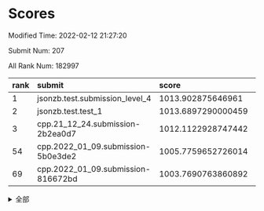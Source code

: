 # Scores

Modified Time: 2022-02-12 21:27:20

Submit Num: 207

All Rank Num: 182997

| rank |               submit               |       score        |       sigma        | pk_num |
| :--- | :--------------------------------- | :----------------- | :----------------- | :----- |
| 1    | jsonzb.test.submission_level_4     | 1013.902875646961  | 0.7972603165863014 | 3531   |
| 2    | jsonzb.test.test_1                 | 1013.6897290000459 | 0.8186750130221256 | 3542   |
| 3    | cpp.21_12_24.submission-2b2ea0d7   | 1012.1122928747442 | 0.7974138269801475 | 3536   |
| 54   | cpp.2022_01_09.submission-5b0e3de2 | 1005.7759652726014 | 0.7283555854655689 | 3537   |
| 69   | cpp.2022_01_09.submission-816672bd | 1003.7690763860892 | 0.7215989883230844 | 3539   |


<details>
<summary>全部</summary>

| rank |                 submit                 |       score        |       sigma        | pk_num |
| :--- | :------------------------------------- | :----------------- | :----------------- | :----- |
| 1    | jsonzb.test.submission_level_4         | 1013.902875646961  | 0.7972603165863014 | 3531   |
| 2    | jsonzb.test.test_1                     | 1013.6897290000459 | 0.8186750130221256 | 3542   |
| 3    | cpp.21_12_24.submission-2b2ea0d7       | 1012.1122928747442 | 0.7974138269801475 | 3536   |
| 4    | gobigger.level_3.submission_level_3_38 | 1011.6274693382642 | 0.7730824965538694 | 3536   |
| 5    | gobigger.level_3.submission_level_3_46 | 1011.594525687064  | 0.7716450380489763 | 3535   |
| 6    | gobigger.level_3.submission_level_3_40 | 1011.3043605992565 | 0.7778859172367287 | 3537   |
| 7    | gobigger.level_3.submission_level_3_21 | 1011.1244531241363 | 0.7336583606781654 | 3531   |
| 8    | gobigger.level_3.submission_level_3_2  | 1010.9355882303474 | 0.7756810806958169 | 3534   |
| 9    | gobigger.level_3.submission_level_3_7  | 1010.9287395461321 | 0.7711888225614832 | 3542   |
| 10   | gobigger.level_3.submission_level_3_32 | 1010.9107772395655 | 0.7632857359233576 | 3541   |
| 11   | gobigger.level_3.submission_level_3_42 | 1010.9039165074596 | 0.7614928042636044 | 3538   |
| 12   | gobigger.level_3.submission_level_3_13 | 1010.8799574955653 | 0.7804897170595346 | 3533   |
| 13   | gobigger.level_3.submission_level_3_28 | 1010.8667336231573 | 0.7501996645866285 | 3537   |
| 14   | gobigger.level_3.submission_level_3_36 | 1010.561896994755  | 0.7386680288847777 | 3534   |
| 15   | gobigger.level_3.submission_level_3_37 | 1010.5535180232558 | 0.7743227613046346 | 3535   |
| 16   | gobigger.level_3.submission_level_3_34 | 1010.5113488955024 | 0.7608696118246177 | 3538   |
| 17   | gobigger.level_3.submission_level_3_26 | 1010.4319048580173 | 0.7674493894531417 | 3538   |
| 18   | gobigger.level_3.submission_level_3_6  | 1010.4101293351292 | 0.7521019679125139 | 3537   |
| 19   | gobigger.level_3.submission_level_3_16 | 1010.4066394074885 | 0.7567967235534404 | 3534   |
| 20   | gobigger.level_3.submission_level_3_1  | 1010.3528680715307 | 0.7660260742867688 | 3537   |
| 21   | gobigger.level_3.submission_level_3_3  | 1010.2460819403556 | 0.7590184546340323 | 3532   |
| 22   | gobigger.level_3.submission_level_3_49 | 1010.2286992868521 | 0.7686564791353325 | 3538   |
| 23   | gobigger.level_3.submission_level_3_35 | 1010.228596311538  | 0.7562842423819335 | 3538   |
| 24   | gobigger.level_3.submission_level_3_9  | 1010.2106264270463 | 0.7643728452194357 | 3534   |
| 25   | gobigger.level_3.submission_level_3_0  | 1010.1307532594359 | 0.7516424229573399 | 3541   |
| 26   | gobigger.level_3.submission_level_3_41 | 1010.1152174106682 | 0.7662300790936948 | 3538   |
| 27   | gobigger.level_3.submission_level_3_10 | 1010.1067439351584 | 0.7555081945365955 | 3535   |
| 28   | gobigger.level_3.submission_level_3_44 | 1010.0568879309725 | 0.743879581606294  | 3541   |
| 29   | gobigger.level_3.submission_level_3_27 | 1010.0374147563457 | 0.7391468306164163 | 3537   |
| 30   | gobigger.level_3.submission_level_3_5  | 1009.995023478542  | 0.7871859013241806 | 3536   |
| 31   | gobigger.level_3.submission_level_3_12 | 1009.9663121495842 | 0.7497838265838952 | 3534   |
| 32   | gobigger.level_3.submission_level_3_14 | 1009.9543096422857 | 0.738569417626185  | 3539   |
| 33   | gobigger.level_3.submission_level_3_30 | 1009.9025339656098 | 0.7435702798747083 | 3535   |
| 34   | gobigger.level_3.submission_level_3_24 | 1009.8567818027179 | 0.7495270036316112 | 3538   |
| 35   | gobigger.level_3.submission_level_3_23 | 1009.7849425729906 | 0.7608123540263525 | 3535   |
| 36   | gobigger.level_3.submission_level_3_22 | 1009.7600204472132 | 0.7470369740595401 | 3538   |
| 37   | gobigger.level_3.submission_level_3_11 | 1009.6715418467221 | 0.7842384373233166 | 3537   |
| 38   | gobigger.level_3.submission_level_3_29 | 1009.4874843578018 | 0.7726195728532744 | 3532   |
| 39   | gobigger.level_3.submission_level_3_4  | 1009.4468286042693 | 0.7310700649095023 | 3539   |
| 40   | gobigger.level_3.submission_level_3_8  | 1009.3173346982844 | 0.7483769968678692 | 3537   |
| 41   | gobigger.level_3.submission_level_3_45 | 1009.2838402095891 | 0.7487364609776532 | 3535   |
| 42   | gobigger.level_3.submission_level_3_25 | 1009.2539505051401 | 0.7528205468288114 | 3536   |
| 43   | gobigger.level_3.submission_level_3_20 | 1009.1566051910041 | 0.7532647455872171 | 3537   |
| 44   | gobigger.level_3.submission_level_3_43 | 1009.1408177939373 | 0.734477436780738  | 3531   |
| 45   | gobigger.level_3.submission_level_3_33 | 1009.132167901398  | 0.7489573941204224 | 3531   |
| 46   | gobigger.level_3.submission_level_3_47 | 1009.0102308426902 | 0.7532539946988155 | 3537   |
| 47   | gobigger.level_3.submission_level_3_31 | 1008.9813738020115 | 0.7377844967879669 | 3536   |
| 48   | gobigger.level_3.submission_level_3_18 | 1008.9623834316906 | 0.7371124602322253 | 3537   |
| 49   | gobigger.level_3.submission_level_3_19 | 1008.9117447039171 | 0.7379468745639377 | 3536   |
| 50   | gobigger.level_3.submission_level_3_39 | 1008.8958160083689 | 0.7566901606666482 | 3537   |
| 51   | gobigger.level_3.submission_level_3_48 | 1008.7394664883562 | 0.7234511821468324 | 3540   |
| 52   | gobigger.level_3.submission_level_3_15 | 1008.5670573308137 | 0.7416511954015405 | 3539   |
| 53   | gobigger.level_3.submission_level_3_17 | 1008.554934992229  | 0.7505631693353827 | 3541   |
| 54   | cpp.2022_01_09.submission-5b0e3de2     | 1005.7759652726014 | 0.7283555854655689 | 3537   |
| 55   | gobigger.level_1.submission_level_1_39 | 1004.7293930354974 | 0.7182385349887727 | 3536   |
| 56   | gobigger.level_1.submission_level_1_3  | 1004.7189416783713 | 0.7122987613112678 | 3536   |
| 57   | gobigger.level_1.submission_level_1_45 | 1004.6838502475002 | 0.73452781236065   | 3537   |
| 58   | gobigger.level_1.submission_level_1_6  | 1004.6764883458416 | 0.7199214786226222 | 3541   |
| 59   | gobigger.level_1.submission_level_1_36 | 1004.4616789659686 | 0.7212873973030515 | 3538   |
| 60   | gobigger.level_1.submission_level_1_37 | 1004.4228466875724 | 0.7119202024781699 | 3536   |
| 61   | gobigger.level_1.submission_level_1_30 | 1004.381693262456  | 0.7330983035011998 | 3539   |
| 62   | gobigger.level_1.submission_level_1_43 | 1004.3261779032961 | 0.7167561064427674 | 3535   |
| 63   | gobigger.level_1.submission_level_1_28 | 1004.2200316609271 | 0.7161293329783768 | 3539   |
| 64   | gobigger.level_1.submission_level_1_5  | 1004.2083233635452 | 0.7202017754971366 | 3541   |
| 65   | gobigger.level_1.submission_level_1_47 | 1003.9007332127675 | 0.7199504403265977 | 3533   |
| 66   | gobigger.level_1.submission_level_1_41 | 1003.8498409276539 | 0.7225475129032934 | 3535   |
| 67   | gobigger.level_1.submission_level_1_15 | 1003.8354509515979 | 0.7120188092162071 | 3538   |
| 68   | gobigger.level_1.submission_level_1_13 | 1003.8337028193806 | 0.7176068163817415 | 3541   |
| 69   | cpp.2022_01_09.submission-816672bd     | 1003.7690763860892 | 0.7215989883230844 | 3539   |
| 70   | gobigger.level_1.submission_level_1_21 | 1003.7112307705082 | 0.720467948660842  | 3537   |
| 71   | gobigger.level_1.submission_level_1_23 | 1003.6837013530414 | 0.7111936091406236 | 3534   |
| 72   | gobigger.level_1.submission_level_1_25 | 1003.6630777467035 | 0.7164485817551277 | 3538   |
| 73   | gobigger.level_1.submission_level_1_0  | 1003.6512311104461 | 0.718459276277252  | 3537   |
| 74   | gobigger.level_1.submission_level_1_44 | 1003.604405476885  | 0.7155221613087543 | 3532   |
| 75   | gobigger.level_1.submission_level_1_49 | 1003.5429954843145 | 0.7069991022504039 | 3530   |
| 76   | gobigger.level_1.submission_level_1_26 | 1003.4864164656329 | 0.7154421745938356 | 3535   |
| 77   | gobigger.level_1.submission_level_1_18 | 1003.4469511937124 | 0.7107656227356832 | 3537   |
| 78   | gobigger.level_1.submission_level_1_32 | 1003.4266695448532 | 0.7230126753807369 | 3538   |
| 79   | gobigger.level_1.submission_level_1_48 | 1003.403280785604  | 0.7306667629375365 | 3533   |
| 80   | gobigger.level_1.submission_level_1_16 | 1003.3978520685026 | 0.7284568775976075 | 3536   |
| 81   | gobigger.level_1.submission_level_1_10 | 1003.3708867377837 | 0.7189338046662903 | 3540   |
| 82   | gobigger.level_1.submission_level_1_14 | 1003.3700869243594 | 0.7163231057104024 | 3539   |
| 83   | gobigger.level_1.submission_level_1_24 | 1003.3697135815248 | 0.71281746098338   | 3537   |
| 84   | gobigger.level_1.submission_level_1_22 | 1003.2869144927672 | 0.7234398987022097 | 3536   |
| 85   | gobigger.level_1.submission_level_1_20 | 1003.2267323704584 | 0.7054238155496615 | 3539   |
| 86   | gobigger.level_1.submission_level_1_8  | 1003.1027537890125 | 0.7116258329140961 | 3539   |
| 87   | gobigger.level_1.submission_level_1_12 | 1003.0900939529196 | 0.7213638637381757 | 3536   |
| 88   | gobigger.level_1.submission_level_1_34 | 1003.0752840248239 | 0.711626301083086  | 3539   |
| 89   | gobigger.level_1.submission_level_1_33 | 1002.990266704371  | 0.7178701483531492 | 3538   |
| 90   | gobigger.level_1.submission_level_1_9  | 1002.98613327405   | 0.7160779991431463 | 3532   |
| 91   | gobigger.level_1.submission_level_1_38 | 1002.9762071663231 | 0.71137714973823   | 3535   |
| 92   | gobigger.level_1.submission_level_1_7  | 1002.93746184484   | 0.7153624200358325 | 3540   |
| 93   | gobigger.level_1.submission_level_1_11 | 1002.9306577314564 | 0.7155862090700045 | 3536   |
| 94   | gobigger.level_1.submission_level_1_27 | 1002.7870522632276 | 0.7066413305786388 | 3532   |
| 95   | gobigger.level_1.submission_level_1_2  | 1002.5642514355235 | 0.7100893351296608 | 3535   |
| 96   | gobigger.level_1.submission_level_1_40 | 1002.5175820526458 | 0.7168955789201908 | 3537   |
| 97   | gobigger.level_1.submission_level_1_42 | 1002.5161216671844 | 0.7177837286185973 | 3535   |
| 98   | gobigger.level_1.submission_level_1_1  | 1002.4072433004533 | 0.7200138777311752 | 3533   |
| 99   | gobigger.level_1.submission_level_1_17 | 1002.2881538515097 | 0.7098857945717164 | 3537   |
| 100  | gobigger.level_1.submission_level_1_31 | 1002.1717104743127 | 0.7239938204256551 | 3533   |
| 101  | gobigger.level_1.submission_level_1_19 | 1001.9539724440068 | 0.7093163076962046 | 3539   |
| 102  | gobigger.level_1.submission_level_1_29 | 1001.8518697031366 | 0.7035210252930073 | 3533   |
| 103  | gobigger.level_1.submission_level_1_46 | 1001.5153902134119 | 0.7068726794636109 | 3535   |
| 104  | gobigger.level_1.submission_level_1_35 | 1001.2864496955397 | 0.7043718017869773 | 3533   |
| 105  | gobigger.level_1.submission_level_1_4  | 1001.2828760258915 | 0.7029561291357312 | 3533   |
| 106  | gobigger.random.submission_random_0    | 997.2989959735157  | 0.7143526146489902 | 3539   |
| 107  | gobigger.random.submission_random_44   | 997.1997554070533  | 0.7023980463688749 | 3529   |
| 108  | gobigger.random.submission_random_45   | 996.9962260493811  | 0.7036621839818227 | 3537   |
| 109  | gobigger.random.submission_random_6    | 996.953956350892   | 0.7119863365316234 | 3535   |
| 110  | gobigger.random.submission_random_38   | 996.9296453454019  | 0.7124076318204575 | 3536   |
| 111  | gobigger.random.submission_random_30   | 996.6474828836109  | 0.7159086166503262 | 3532   |
| 112  | gobigger.random.submission_random_21   | 996.6462294374518  | 0.715300399615392  | 3534   |
| 113  | gobigger.random.submission_random_31   | 996.6217052551632  | 0.7094018441148313 | 3532   |
| 114  | gobigger.random.submission_random_18   | 996.4390259673335  | 0.7104847174488064 | 3537   |
| 115  | gobigger.random.submission_random_36   | 996.4088923880857  | 0.7141597378891202 | 3538   |
| 116  | gobigger.random.submission_random_16   | 996.4073613622104  | 0.7121823367050164 | 3535   |
| 117  | gobigger.random.submission_random_48   | 996.3993056708847  | 0.7039032265186171 | 3531   |
| 118  | gobigger.random.submission_random_43   | 996.3502022455069  | 0.7206991028790141 | 3538   |
| 119  | gobigger.random.submission_random_34   | 996.3263558200129  | 0.7159744951016486 | 3535   |
| 120  | gobigger.random.submission_random_37   | 996.2808806114177  | 0.7095794391617973 | 3536   |
| 121  | gobigger.random.submission_random_2    | 996.273397355964   | 0.721124535572494  | 3534   |
| 122  | gobigger.random.submission_random_39   | 996.2396446249451  | 0.704242059605309  | 3535   |
| 123  | gobigger.random.submission_random_20   | 996.2022056979814  | 0.7083822256479583 | 3533   |
| 124  | gobigger.random.submission_random_32   | 996.1627695785019  | 0.7140018264278987 | 3533   |
| 125  | gobigger.random.submission_random_24   | 996.157920172431   | 0.7231300464412154 | 3530   |
| 126  | gobigger.random.submission_random_12   | 996.0952948292709  | 0.7164799043260346 | 3536   |
| 127  | gobigger.random.submission_random_9    | 996.0670773573818  | 0.7165397820920978 | 3533   |
| 128  | gobigger.random.submission_random_46   | 996.0367673502855  | 0.7238881491014788 | 3534   |
| 129  | gobigger.random.submission_random_13   | 995.990233683981   | 0.7037531097512343 | 3533   |
| 130  | gobigger.random.submission_random_25   | 995.9846945599846  | 0.7125825188424041 | 3542   |
| 131  | gobigger.random.submission_random_8    | 995.9795523372942  | 0.7263947266611921 | 3535   |
| 132  | gobigger.random.submission_random_3    | 995.9363578526362  | 0.6975752801848961 | 3538   |
| 133  | gobigger.random.submission_random_15   | 995.9341069349368  | 0.7085803388307376 | 3535   |
| 134  | gobigger.random.submission_random_14   | 995.9213280896979  | 0.7052701728361365 | 3540   |
| 135  | gobigger.random.submission_random_7    | 995.9167794237603  | 0.7078887705609793 | 3535   |
| 136  | gobigger.random.submission_random_27   | 995.8775742495394  | 0.7131637455941415 | 3534   |
| 137  | gobigger.random.submission_random_40   | 995.8662973584487  | 0.7094564390433892 | 3538   |
| 138  | gobigger.random.submission_random_4    | 995.6777709234703  | 0.7006744228390517 | 3541   |
| 139  | gobigger.random.submission_random_28   | 995.6595471641614  | 0.7133565240030889 | 3537   |
| 140  | gobigger.random.submission_random_5    | 995.6299113346994  | 0.7191208018029328 | 3532   |
| 141  | gobigger.random.submission_random_35   | 995.5894320543388  | 0.7051762463580452 | 3535   |
| 142  | gobigger.random.submission_random_49   | 995.5186460804881  | 0.7184503374245872 | 3539   |
| 143  | gobigger.random.submission_random_26   | 995.4768039350433  | 0.7121298911901214 | 3540   |
| 144  | gobigger.random.submission_random_47   | 995.4063794568815  | 0.734062841063669  | 3531   |
| 145  | gobigger.random.submission_random_33   | 995.3612606591066  | 0.7040686801537849 | 3536   |
| 146  | gobigger.random.submission_random_1    | 995.3596167988616  | 0.7198914849877815 | 3536   |
| 147  | gobigger.random.submission_random_42   | 995.2954322583487  | 0.723944369713549  | 3539   |
| 148  | gobigger.random.submission_random_22   | 995.1418065952984  | 0.7163088938792893 | 3535   |
| 149  | gobigger.random.submission_random_23   | 995.0747092552514  | 0.710058806688252  | 3537   |
| 150  | gobigger.random.submission_random_17   | 994.9960055324538  | 0.7189160456411395 | 3539   |
| 151  | gobigger.random.submission_random_41   | 994.8610169246746  | 0.7237950382929617 | 3533   |
| 152  | gobigger.random.submission_random_19   | 994.7869179659436  | 0.7325951101025636 | 3540   |
| 153  | gobigger.random.submission_random_10   | 994.7775272112166  | 0.712050991085698  | 3536   |
| 154  | gobigger.random.submission_random_29   | 994.4653798467621  | 0.7133196732727872 | 3533   |
| 155  | gobigger.random.submission_random_11   | 994.439456214315   | 0.7150295175288687 | 3541   |
| 156  | gobigger.level_2.submission_level_2_43 | 994.4200598863894  | 0.7217342700514175 | 3535   |
| 157  | gobigger.level_2.submission_level_2_5  | 993.8032721547413  | 0.729932933646098  | 3544   |
| 158  | gobigger.level_2.submission_level_2_27 | 993.7224329521747  | 0.7454378806433767 | 3534   |
| 159  | gobigger.level_2.submission_level_2_23 | 993.6835852238136  | 0.7328296713502157 | 3539   |
| 160  | gobigger.level_2.submission_level_2_14 | 993.5473109272283  | 0.7283386083568401 | 3531   |
| 161  | gobigger.level_2.submission_level_2_38 | 993.2595683491545  | 0.7351672473096919 | 3534   |
| 162  | gobigger.level_2.submission_level_2_1  | 993.0140524888951  | 0.7390060615184774 | 3535   |
| 163  | gobigger.level_2.submission_level_2_47 | 992.9699536752958  | 0.736625091763147  | 3537   |
| 164  | gobigger.level_2.submission_level_2_28 | 992.9498181578595  | 0.7438027206668353 | 3535   |
| 165  | gobigger.level_2.submission_level_2_34 | 992.9379118663045  | 0.7386761955661888 | 3542   |
| 166  | gobigger.level_2.submission_level_2_31 | 992.8619833120026  | 0.7437085614296826 | 3540   |
| 167  | gobigger.level_2.submission_level_2_21 | 992.6155837235754  | 0.7377819186936129 | 3535   |
| 168  | gobigger.level_2.submission_level_2_18 | 992.6070217165324  | 0.7425235565332174 | 3536   |
| 169  | gobigger.level_2.submission_level_2_36 | 992.4685153296563  | 0.7453606142194462 | 3535   |
| 170  | gobigger.level_2.submission_level_2_12 | 992.4619543501036  | 0.7576400103531922 | 3538   |
| 171  | gobigger.level_2.submission_level_2_37 | 992.395333156984   | 0.7461429029250001 | 3540   |
| 172  | gobigger.level_2.submission_level_2_17 | 992.389265877319   | 0.7298979127511003 | 3536   |
| 173  | gobigger.level_2.submission_level_2_39 | 992.3827848370422  | 0.7310642946502138 | 3539   |
| 174  | gobigger.level_2.submission_level_2_26 | 992.3635882768228  | 0.7552586732350542 | 3534   |
| 175  | gobigger.level_2.submission_level_2_40 | 992.2865289493215  | 0.7391762869897622 | 3536   |
| 176  | gobigger.level_2.submission_level_2_42 | 992.2521786296996  | 0.7470212341004441 | 3536   |
| 177  | gobigger.level_2.submission_level_2_0  | 992.1856241972985  | 0.733169479016732  | 3536   |
| 178  | gobigger.level_2.submission_level_2_10 | 992.1466286380012  | 0.7584561618977124 | 3538   |
| 179  | gobigger.level_2.submission_level_2_4  | 992.1358633371232  | 0.7465596122194519 | 3538   |
| 180  | gobigger.level_2.submission_level_2_19 | 992.0949751016127  | 0.7511256305590359 | 3532   |
| 181  | gobigger.level_2.submission_level_2_45 | 992.0676622196484  | 0.7509141647055102 | 3538   |
| 182  | gobigger.level_2.submission_level_2_9  | 992.066616136332   | 0.7299687837684273 | 3532   |
| 183  | gobigger.level_2.submission_level_2_46 | 991.9886559655706  | 0.7509177678949819 | 3537   |
| 184  | gobigger.level_2.submission_level_2_20 | 991.9540975453216  | 0.735025305425537  | 3540   |
| 185  | gobigger.level_2.submission_level_2_7  | 991.9145794087669  | 0.7479098207653586 | 3535   |
| 186  | gobigger.level_2.submission_level_2_24 | 991.8367201053377  | 0.7340451501097826 | 3535   |
| 187  | gobigger.level_2.submission_level_2_48 | 991.6942094521889  | 0.7477683759520618 | 3536   |
| 188  | gobigger.level_2.submission_level_2_2  | 991.5743321882276  | 0.7600462444746847 | 3536   |
| 189  | gobigger.level_2.submission_level_2_11 | 991.4749684250656  | 0.7529499379322382 | 3535   |
| 190  | gobigger.level_2.submission_level_2_30 | 991.3613862670256  | 0.747700573044985  | 3537   |
| 191  | gobigger.level_2.submission_level_2_16 | 991.123654015271   | 0.7403256471266558 | 3535   |
| 192  | gobigger.level_2.submission_level_2_32 | 991.0042978030782  | 0.724970851340125  | 3538   |
| 193  | gobigger.level_2.submission_level_2_6  | 990.9678364109232  | 0.7413216657270764 | 3533   |
| 194  | gobigger.level_2.submission_level_2_49 | 990.9498825515002  | 0.7550645504050153 | 3539   |
| 195  | gobigger.level_2.submission_level_2_8  | 990.9397271635453  | 0.749019649832934  | 3533   |
| 196  | gobigger.level_2.submission_level_2_25 | 990.8915470207302  | 0.7651241769063976 | 3536   |
| 197  | gobigger.level_2.submission_level_2_44 | 990.8523854516956  | 0.7687253839527747 | 3542   |
| 198  | gobigger.level_2.submission_level_2_35 | 990.8425754076911  | 0.7557505436672878 | 3537   |
| 199  | gobigger.level_2.submission_level_2_33 | 990.70554476267    | 0.7459808035640441 | 3536   |
| 200  | gobigger.level_2.submission_level_2_41 | 990.6886004502969  | 0.7569512863003521 | 3539   |
| 201  | gobigger.level_2.submission_level_2_22 | 990.6686707789614  | 0.7677041907920633 | 3530   |
| 202  | gobigger.level_2.submission_level_2_29 | 990.4613916175884  | 0.796753516481836  | 3535   |
| 203  | gobigger.level_2.submission_level_2_13 | 990.4603990316997  | 0.7908730642361805 | 3534   |
| 204  | gobigger.level_2.submission_level_2_15 | 990.2630410413706  | 0.7527130774841454 | 3534   |
| 205  | gobigger.level_2.submission_level_2_3  | 990.0166122522077  | 0.7799387959669266 | 3539   |
| 206  | gobigger.none.submission_none_1        | 979.5689190962618  | 1.1635238265353272 | 3541   |
| 207  | gobigger.none.submission_none_0        | 974.9017675046076  | 1.4010110315133604 | 3530   |

</details>